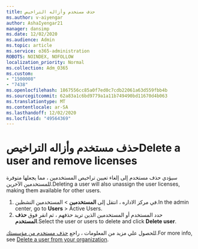 ```yaml
---
title: حذف مستخدم وأزاله التراخيص
ms.author: v-aiyengar
author: AshaIyengar21
manager: dansimp
ms.date: 12/02/2020
ms.audience: Admin
ms.topic: article
ms.service: o365-administration
ROBOTS: NOINDEX, NOFOLLOW
localization_priority: Normal
ms.collection: Adm_O365
ms.custom:
- "1500008"
- "7438"
ms.openlocfilehash: 1867556cc85a0f7ed0c7cdb22061a63d559fbb4b
ms.sourcegitcommit: 62a83a1c6bd9779a1a11b749490bd11670d4b063
ms.translationtype: MT
ms.contentlocale: ar-SA
ms.lasthandoff: 12/02/2020
ms.locfileid: "49564369"
---
```

# <a name="delete-a-user-and-remove-licenses"></a><span data-ttu-id="0f1df-102">حذف مستخدم وأزاله التراخيص</span><span class="sxs-lookup"><span data-stu-id="0f1df-102">Delete a user and remove licenses</span></span>

<span data-ttu-id="0f1df-103">سيؤدي حذف مستخدم إلى إلغاء تعيين تراخيص المستخدمين ، مما يجعلها متوفرة للمستخدمين الآخرين.</span><span class="sxs-lookup"><span data-stu-id="0f1df-103">Deleting a user will also unassign the user licenses, making them available for other users.</span></span> 
1. <span data-ttu-id="0f1df-104">في مركز الاداره ، انتقل إلى **المستخدمين** > المستخدمين النشطين.</span><span class="sxs-lookup"><span data-stu-id="0f1df-104">In the admin center, go to **Users** > Active Users.</span></span>
1. <span data-ttu-id="0f1df-105">حدد المستخدم أو المستخدمين الذين تريد حذفهم ، ثم انقر فوق **حذف المستخدم**.</span><span class="sxs-lookup"><span data-stu-id="0f1df-105">Select the user or users to delete and click **Delete user**.</span></span>

<span data-ttu-id="0f1df-106">للحصول علي مزيد من المعلومات ، راجع [حذف مستخدم من مؤسستك](https://docs.microsoft.com/microsoft-365/admin/add-users/delete-a-user).</span><span class="sxs-lookup"><span data-stu-id="0f1df-106">For more info, see [Delete a user from your organization](https://docs.microsoft.com/microsoft-365/admin/add-users/delete-a-user).</span></span> 